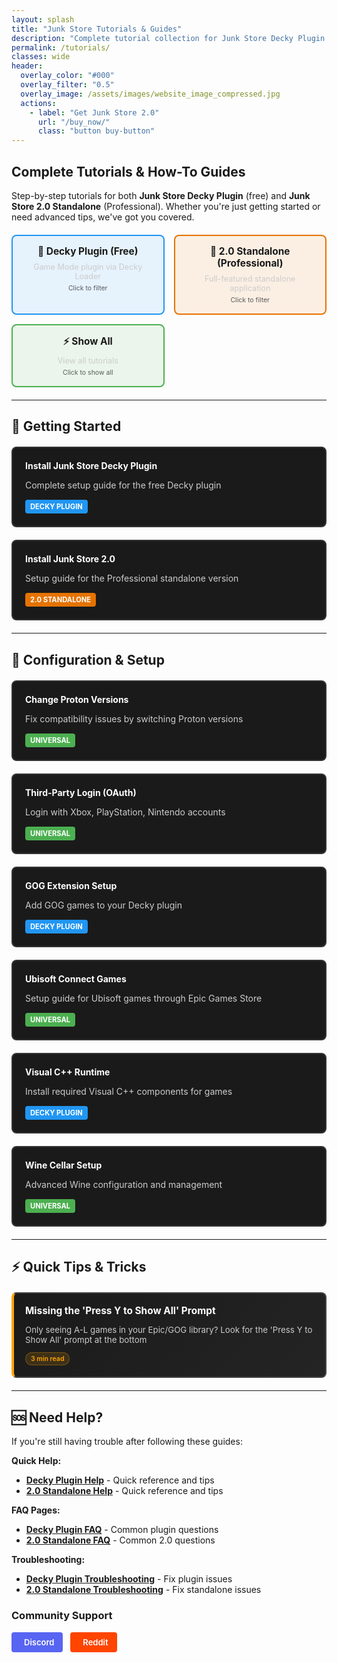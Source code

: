 ```yaml
---
layout: splash
title: "Junk Store Tutorials & Guides"
description: "Complete tutorial collection for Junk Store Decky Plugin and 2.0 Standalone. Step-by-step guides for Epic Games, GOG, and Steam Deck setup."
permalink: /tutorials/
classes: wide
header:
  overlay_color: "#000"
  overlay_filter: "0.5"
  overlay_image: /assets/images/website_image_compressed.jpg
  actions:
    - label: "Get Junk Store 2.0"
      url: "/buy_now/"
      class: "button buy-button"
---
```

<div class="spacer mt-4"></div>

<!-- Welcome Message -->
<section class="tutorials-welcome">
  <h2>Complete Tutorials & How-To Guides</h2>
  <p>
    Step-by-step tutorials for both <strong>Junk Store Decky Plugin</strong> (free) and <strong>Junk Store 2.0 Standalone</strong> (Professional).
    Whether you're just getting started or need advanced tips, we've got you covered.
  </p>

  <div class="version-guide">
    <div class="version-card decky filter-card" data-filter="decky" onclick="filterTutorials('decky')">
      <h3>🔌 Decky Plugin (Free)</h3>
      <p>Game Mode plugin via Decky Loader</p>
      <small>Click to filter</small>
    </div>
    <div class="version-card standalone filter-card" data-filter="standalone" onclick="filterTutorials('standalone')">
      <h3>🚀 2.0 Standalone (Professional)</h3>
      <p>Full-featured standalone application</p>
      <small>Click to filter</small>
    </div>
    <div class="version-card both filter-card" data-filter="all" onclick="filterTutorials('all')">
      <h3>⚡ Show All</h3>
      <p>View all tutorials</p>
      <small>Click to show all</small>
    </div>
  </div>
</section>

---

## 🚀 Getting Started

<div class="tutorial-grid">

<div class="tutorial-item decky">
  <h4><a href="/tutorials/plugin/Install">Install Junk Store Decky Plugin</a></h4>
  <p>Complete setup guide for the free Decky plugin</p>
  <span class="tutorial-tag decky-tag">Decky Plugin</span>
</div>

<div class="tutorial-item standalone">
  <h4><a href="/tutorials/install2.0/">Install Junk Store 2.0</a></h4>
  <p>Setup guide for the Professional standalone version</p>
  <span class="tutorial-tag standalone-tag">2.0 Standalone</span>
</div>

</div>

---

## 🔧 Configuration & Setup

<div class="tutorial-grid">

<div class="tutorial-item both">
  <h4><a href="/tutorials/plugin/Proton">Change Proton Versions</a></h4>
  <p>Fix compatibility issues by switching Proton versions</p>
  <span class="tutorial-tag both-tag">Universal</span>
</div>

<div class="tutorial-item both">
  <h4><a href="/tutorials/plugin/OAuth">Third-Party Login (OAuth)</a></h4>
  <p>Login with Xbox, PlayStation, Nintendo accounts</p>
  <span class="tutorial-tag both-tag">Universal</span>
</div>

<div class="tutorial-item decky">
  <h4><a href="/tutorials/plugin/gogextension">GOG Extension Setup</a></h4>
  <p>Add GOG games to your Decky plugin</p>
  <span class="tutorial-tag decky-tag">Decky Plugin</span>
</div>

<div class="tutorial-item both">
  <h4><a href="/tutorials/plugin/Ubisoft">Ubisoft Connect Games</a></h4>
  <p>Setup guide for Ubisoft games through Epic Games Store</p>
  <span class="tutorial-tag both-tag">Universal</span>
</div>

<div class="tutorial-item decky">
  <h4><a href="/tutorials/plugin/C++Runtime">Visual C++ Runtime</a></h4>
  <p>Install required Visual C++ components for games</p>
  <span class="tutorial-tag decky-tag">Decky Plugin</span>
</div>

<div class="tutorial-item both">
  <h4><a href="/tutorials/plugin/WineCeller">Wine Cellar Setup</a></h4>
  <p>Advanced Wine configuration and management</p>
  <span class="tutorial-tag both-tag">Universal</span>
</div>

</div>

---

## ⚡ Quick Tips & Tricks

<div class="tips-grid">

<div class="tip-item">
  <h4><a href="/blog/press-y-show-all-games/">Missing the 'Press Y to Show All' Prompt</a></h4>
  <p>Only seeing A-L games in your Epic/GOG library? Look for the 'Press Y to Show All' prompt at the bottom</p>
  <span class="tip-tag">3 min read</span>
</div>

</div>

---

## 🆘 Need Help?

If you're still having trouble after following these guides:

**Quick Help:**
- **[Decky Plugin Help](/deckyhelp)** - Quick reference and tips
- **[2.0 Standalone Help](/2.0-hub/)** - Quick reference and tips

**FAQ Pages:**
- **[Decky Plugin FAQ](/faq/decky/)** - Common plugin questions
- **[2.0 Standalone FAQ](/faq/v2/)** - Common 2.0 questions

**Troubleshooting:**
- **[Decky Plugin Troubleshooting](/troubleshooting/decky/)** - Fix plugin issues
- **[2.0 Standalone Troubleshooting](/troubleshooting/v2/)** - Fix standalone issues

### Community Support
<a href="https://discord.gg/6mRUhR6Teh" target="_blank" rel="noopener" class="community-btn discord-btn">
  <i class="fab fa-discord" style="margin-right: 6px;"></i> Discord
</a>
<a href="https://www.reddit.com/r/JunkStore/" target="_blank" rel="noopener" class="community-btn reddit-btn">
  <i class="fab fa-reddit" style="margin-right: 6px;"></i> Reddit
</a>


<style>
/* Tutorial Grid Layout */
.tutorial-grid {
  display: grid;
  grid-template-columns: repeat(auto-fit, minmax(300px, 1fr));
  gap: 20px;
  margin: 20px 0;
}

/* Tips Grid Layout */
.tips-grid {
  display: grid;
  grid-template-columns: repeat(auto-fit, minmax(280px, 1fr));
  gap: 20px;
  margin: 20px 0;
}

.tutorial-item {
  border: 2px solid #333;
  border-radius: 8px;
  padding: 20px;
  background: #1a1a1a;
  transition: all 0.3s ease;
  position: relative;
}

.tutorial-item:hover {
  border-color: #e67300;
  transform: translateY(-2px);
}

.tutorial-item h4 {
  margin-top: 0;
  margin-bottom: 10px;
}

.tutorial-item h4 a {
  color: #fff;
  text-decoration: none;
}

.tutorial-item h4 a:hover {
  color: #e67300;
}

.tutorial-item p {
  margin-bottom: 15px;
  color: #ccc;
}

/* Tutorial Tags */
.tutorial-tag {
  display: inline-block;
  padding: 4px 8px;
  border-radius: 4px;
  font-size: 0.8em;
  font-weight: bold;
  text-transform: uppercase;
}

.decky-tag {
  background: #2196f3;
  color: white;
}

.standalone-tag {
  background: #e67300;
  color: white;
}

.both-tag {
  background: #4caf50;
  color: white;
}

/* Tips Items */
.tip-item {
  border: 2px solid #444;
  border-radius: 8px;
  padding: 18px;
  background: linear-gradient(135deg, #1a1a1a 0%, #242424 100%);
  transition: all 0.3s ease;
  position: relative;
  border-left: 4px solid #ffa500;
}

.tip-item:hover {
  border-color: #ffa500;
  transform: translateY(-2px);
  box-shadow: 0 6px 20px rgba(255, 165, 0, 0.2);
}

.tip-item h4 {
  margin-top: 0;
  margin-bottom: 10px;
  font-size: 1.1em;
}

.tip-item h4 a {
  color: #fff;
  text-decoration: none;
}

.tip-item h4 a:hover {
  color: #ffa500;
}

.tip-item p {
  margin-bottom: 12px;
  color: #ccc;
  font-size: 0.95em;
}

/* Tip Tags */
.tip-tag {
  display: inline-block;
  padding: 3px 8px;
  border-radius: 12px;
  font-size: 0.75em;
  font-weight: 600;
  background: rgba(255, 165, 0, 0.15);
  color: #ffa500;
  border: 1px solid rgba(255, 165, 0, 0.3);
}

/* Version Guide Cards */
.version-guide {
  display: grid;
  grid-template-columns: repeat(auto-fit, minmax(200px, 1fr));
  gap: 15px;
  margin: 20px 0;
}

.version-card {
  text-align: center;
  padding: 15px;
  border-radius: 8px;
  border: 2px solid;
}

.version-card.decky {
  border-color: #2196f3;
  background: rgba(33, 150, 243, 0.1);
}

.version-card.standalone {
  border-color: #e67300;
  background: rgba(230, 115, 0, 0.1);
}

.version-card.both {
  border-color: #4caf50;
  background: rgba(76, 175, 80, 0.1);
}

.version-card h3 {
  margin: 0 0 8px 0;
  font-size: 1.1em;
}

.version-card p {
  margin: 0;
  font-size: 0.9em;
  color: #ccc;
}

/* Community Buttons */
.community-btn {
  display: inline-flex;
  align-items: center;
  padding: 6px 12px;
  border-radius: 4px;
  text-decoration: none;
  font-weight: 600;
  font-size: 13px;
  transition: all 0.2s ease;
  border: 2px solid transparent;
  margin-right: 8px;
  color: white;
}

.discord-btn {
  background: #5865f2;
  color: white !important;
}

.reddit-btn {
  background: #ff4500;
  color: white !important;
}

.community-btn:hover {
  transform: translateY(-1px);
  box-shadow: 0 4px 12px rgba(0, 0, 0, 0.3);
  text-decoration: none;
  color: white;
  opacity: 0.9;
}

/* Filter Cards */
.filter-card {
  cursor: pointer;
  transition: all 0.3s ease;
}

.filter-card:hover {
  transform: translateY(-2px);
  box-shadow: 0 4px 12px rgba(156, 39, 176, 0.3);
}

.filter-card.active {
  border-width: 3px;
  background: rgba(156, 39, 176, 0.15);
  border-color: #9c27b0;
}

.filter-card small {
  display: block;
  margin-top: 5px;
  font-size: 0.75em;
  opacity: 0.7;
}

/* Hidden tutorial items */
.tutorial-item.hidden {
  display: none;
}

/* Mobile Responsive */
@media (max-width: 768px) {
  .tutorial-grid {
    grid-template-columns: 1fr;
  }

  .tips-grid {
    grid-template-columns: 1fr;
  }

  .version-guide {
    grid-template-columns: 1fr;
  }
}
</style>

<script>
function filterTutorials(filterType) {
  // Remove active class from all filter cards
  document.querySelectorAll('.filter-card').forEach(card => {
    card.classList.remove('active');
  });

  // Add active class to clicked card
  document.querySelector(`[data-filter="${filterType}"]`).classList.add('active');

  // Get all tutorial items
  const tutorialItems = document.querySelectorAll('.tutorial-item');

  tutorialItems.forEach(item => {
    const isDecky = item.classList.contains('decky');
    const isStandalone = item.classList.contains('standalone');
    const isBoth = item.classList.contains('both');

    let shouldShow = false;

    if (filterType === 'all') {
      shouldShow = true;
    } else if (filterType === 'decky') {
      shouldShow = isDecky || isBoth;
    } else if (filterType === 'standalone') {
      shouldShow = isStandalone || isBoth;
    }

    if (shouldShow) {
      item.classList.remove('hidden');
    } else {
      item.classList.add('hidden');
    }
  });
}

// Initialize with all tutorials shown
document.addEventListener('DOMContentLoaded', function() {
  // Set "Show All" as active by default
  document.querySelector('[data-filter="all"]').classList.add('active');
});
</script>